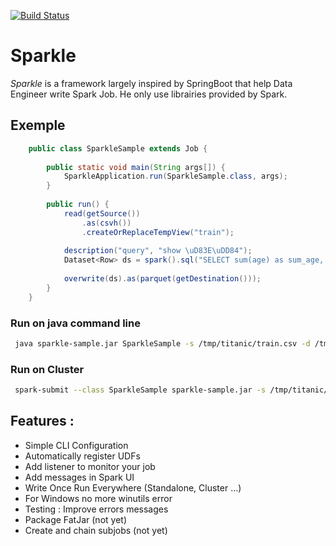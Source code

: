 [![Build Status](https://travis-ci.org/stephanetrou/sparkle.svg?branch=master)](https://travis-ci.org/stephanetrou/sparkle)


# Sparkle

_Sparkle_ is a framework largely inspired by SpringBoot that help Data Engineer write Spark Job. He only use 
librairies provided by Spark. 

## Exemple 

```java
    public class SparkleSample extends Job {
  
        public static void main(String args[]) {
            SparkleApplication.run(SparkleSample.class, args);
        }
        
        public run() {
            read(getSource())
                .as(csvh())
                .createOrReplaceTempView("train");
            
            description("query", "show \uD83E\uDD84");
            Dataset<Row> ds = spark().sql("SELECT sum(age) as sum_age, avg(age) as avg_age FROM train where is_not_blank(Cabin) group by sex");
            
            overwrite(ds).as(parquet(getDestination()));
        }
    }
``` 

### Run on java command line

```bash
 java sparkle-sample.jar SparkleSample -s /tmp/titanic/train.csv -d /tmp/destination.parquet --debug 
```

### Run on Cluster

```bash
 spark-submit --class SparkleSample sparkle-sample.jar -s /tmp/titanic/train.csv -d /tmp/destination.parquet --debug
```


## Features : 

* Simple CLI Configuration 
* Automatically register UDFs
* Add listener to monitor your job 
* Add messages in Spark UI
* Write Once Run Everywhere (Standalone, Cluster ...)
* For Windows no more winutils error
* Testing : Improve errors messages 
* Package FatJar (not yet)
* Create and chain subjobs (not yet)








